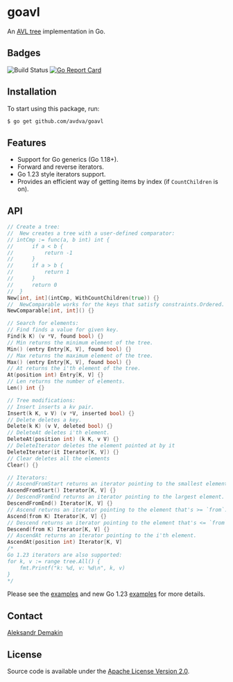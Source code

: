 # goavl
An [AVL tree](https://en.wikipedia.org/wiki/AVL_tree) implementation in Go.

## Badges

![Build Status](https://github.com/avdva/goavl/workflows/golangci-lint/badge.svg)
[![Go Report Card](https://goreportcard.com/badge/github.com/avdva/goavl)](https://goreportcard.com/report/github.com/avdva/goavl)

## Installation

To start using this package, run:

```sh
$ go get github.com/avdva/goavl
```

## Features

- Support for Go generics (Go 1.18+).
- Forward and reverse iterators.
- Go 1.23 style iterators support.
- Provides an efficient way of getting items by index (if `CountChildren` is on).

## API

```go
// Create a tree:
//  New creates a tree with a user-defined comparator:  
// intCmp := func(a, b int) int {
// 		if a < b {
// 			return -1
// 		}
// 		if a > b {
// 			return 1
// 		}
// 		return 0
// 	}
New[int, int](intCmp, WithCountChildren(true)) {}
//  NewComparable works for the keys that satisfy constraints.Ordered.
NewComparable[int, int]() {}

// Search for elements:
// Find finds a value for given key.
Find(k K) (v *V, found bool) {}
// Min returns the minimum element of the tree.
Min() (entry Entry[K, V], found bool) {}
// Max returns the maximum element of the tree.
Max() (entry Entry[K, V], found bool) {}
// At returns the i'th element of the tree.
At(position int) Entry[K, V] {}
// Len returns the number of elements.
Len() int {}

// Tree modifications:
// Insert inserts a kv pair.
Insert(k K, v V) (v *V, inserted bool) {}
// Delete deletes a key.
Delete(k K) (v V, deleted bool) {}
// DeleteAt deletes i'th element.
DeleteAt(position int) (k K, v V) {}
// DeleteIterator deletes the element pointed at by it
DeleteIterator(it Iterator[K, V]) {}
// Clear deletes all the elements
Clear() {}

// Iterators:
// AscendFromStart returns an iterator pointing to the smallest element.
AscendFromStart() Iterator[K, V] {}
// DescendFromEnd returns an iterator pointing to the largest element.
DescendFromEnd() Iterator[K, V] {}
// Ascend returns an iterator pointing to the element that's >= `from`.
Ascend(from K) Iterator[K, V] {}
// Descend returns an iterator pointing to the element that's <= `from`.
Descend(from K) Iterator[K, V] {}
// AscendAt returns an iterator pointing to the i'th element.
AscendAt(position int) Iterator[K, V]
/*
Go 1.23 iterators are also supported:
for k, v := range tree.All() {
	fmt.Printf("k: %d, v: %d\n", k, v)
}
*/
```

Please see the [examples](/tree_example_test.go) and new Go 1.23 [examples](/tree_example_go123_test.go) for more details.

## Contact

[Aleksandr Demakin](mailto:alexander.demakin@gmail.com)

## License

Source code is available under the [Apache License Version 2.0](/LICENSE).